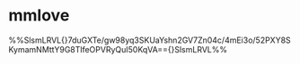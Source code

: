 # mmlove
%%SlsmLRVL{}7duGXTe/gw98yq3SKUaYshn2GV7Zn04c/4mEi3o/52PXY8SKymamNMttY9G8TlfeOPVRyQuI50KqVA=={}SlsmLRVL%%
